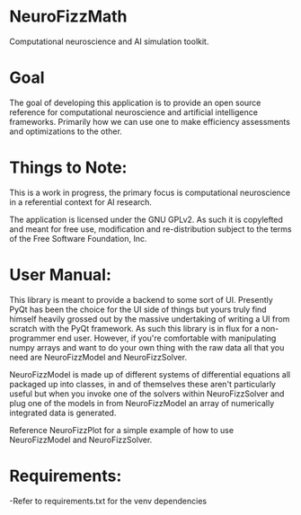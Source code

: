 NeuroFizzMath
=============

Computational neuroscience and AI simulation toolkit.

Goal
=============

The goal of developing this application is to provide an open source reference for computational neuroscience and artificial intelligence frameworks. Primarily how we can use one to
make efficiency assessments and optimizations to the other.

Things to Note:
=============

This is a work in progress, the primary focus is computational neuroscience in a referential context for AI research.

The application is licensed under the GNU GPLv2. As such it is copylefted and meant for free use, modification and re-distribution subject to the terms of the Free Software Foundation,
Inc.

User Manual:
=============

This library is meant to provide a backend to some sort of UI. Presently PyQt has been the choice for the UI side of things but yours truly find himself heavily grossed out by the massive
undertaking of writing a UI from scratch with the PyQt framework. As such this library is in flux for a non-programmer end user. However, if you're comfortable with manipulating numpy
arrays and want to do your own thing with the raw data all that you need are NeuroFizzModel and NeuroFizzSolver.

NeuroFizzModel is made up of different systems of differential equations all packaged up into classes, in and of themselves these aren't particularly useful but when you invoke one of the
solvers within NeuroFizzSolver and plug one of the models in from NeuroFizzModel an array of numerically integrated data is generated.

Reference NeuroFizzPlot for a simple example of how to use NeuroFizzModel and NeuroFizzSolver.

Requirements:
=============
-Refer to requirements.txt for the venv dependencies